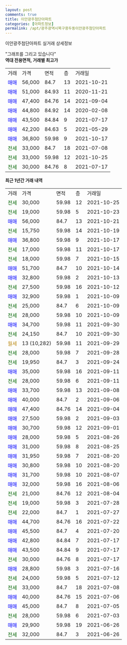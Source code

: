 ```yaml
---
layout: post
comments: true
title: 이안광주첨단아파트
categories: [아파트정보]
permalink: /apt/광주광역시북구용두동이안광주첨단아파트
---
```


이안광주첨단아파트 실거래 상세정보

<script type="text/javascript">
  google.charts.load('current', {'packages':['line', 'corechart']});
  google.charts.setOnLoadCallback(drawChart);

  function drawChart() {
    var data = new google.visualization.DataTable();
    data.addColumn('date', '거래일');
    data.addColumn('number', "매매");
    data.addColumn('number', "전세");
    data.addColumn('number', "전매");

    data.addRows([[new Date(Date.parse("2021-10-25")), null, 30000, null], [new Date(Date.parse("2021-10-23")), null, 19000, null], [new Date(Date.parse("2021-10-21")), 56000, null, null], [new Date(Date.parse("2021-10-19")), null, 15750, null], [new Date(Date.parse("2021-10-17")), 36800, null, null], [new Date(Date.parse("2021-10-17")), null, 17000, null], [new Date(Date.parse("2021-10-15")), null, 18000, null], [new Date(Date.parse("2021-10-14")), 51700, null, null], [new Date(Date.parse("2021-10-13")), 32800, null, null], [new Date(Date.parse("2021-10-12")), null, 27500, null], [new Date(Date.parse("2021-10-09")), 32900, null, null], [new Date(Date.parse("2021-10-09")), null, 25000, null], [new Date(Date.parse("2021-10-09")), null, 28000, null], [new Date(Date.parse("2021-09-30")), 34700, null, null], [new Date(Date.parse("2021-09-30")), null, 24150, null], [new Date(Date.parse("2021-09-29")), null, null, null], [new Date(Date.parse("2021-09-28")), null, 28000, null], [new Date(Date.parse("2021-09-24")), null, 19950, null], [new Date(Date.parse("2021-09-11")), 35000, null, null], [new Date(Date.parse("2021-09-11")), null, 28000, null], [new Date(Date.parse("2021-09-08")), 33700, null, null], [new Date(Date.parse("2021-09-06")), 40000, null, null], [new Date(Date.parse("2021-09-04")), 47400, null, null], [new Date(Date.parse("2021-09-03")), 27500, null, null], [new Date(Date.parse("2021-09-01")), 30700, null, null], [new Date(Date.parse("2021-08-26")), 28000, null, null], [new Date(Date.parse("2021-08-25")), 31000, null, null], [new Date(Date.parse("2021-08-20")), 31950, null, null], [new Date(Date.parse("2021-08-20")), 30800, null, null], [new Date(Date.parse("2021-08-07")), 31700, null, null], [new Date(Date.parse("2021-08-06")), 32000, null, null], [new Date(Date.parse("2021-08-04")), null, 21000, null], [new Date(Date.parse("2021-07-28")), null, 19000, null], [new Date(Date.parse("2021-07-27")), null, 22000, null], [new Date(Date.parse("2021-07-22")), 44700, null, null], [new Date(Date.parse("2021-07-20")), 45500, null, null], [new Date(Date.parse("2021-07-17")), 42800, null, null], [new Date(Date.parse("2021-07-17")), 43500, null, null], [new Date(Date.parse("2021-07-17")), null, 30000, null], [new Date(Date.parse("2021-07-16")), 28800, null, null], [new Date(Date.parse("2021-07-12")), null, 24000, null], [new Date(Date.parse("2021-07-08")), null, 33000, null], [new Date(Date.parse("2021-07-06")), 40000, null, null], [new Date(Date.parse("2021-07-05")), 45000, null, null], [new Date(Date.parse("2021-07-03")), null, 28000, null], [new Date(Date.parse("2021-06-26")), 29900, null, null], [new Date(Date.parse("2021-06-26")), null, 32000, null]]);

    var options = {
      hAxis: {
        format: 'yyyy/MM/dd'
      },    
      lineWidth: 0,
      pointsVisible: true,    
      title: '최근 1년간 유형별 실거래가 분포',
      legend: { position: 'bottom' }
    };

    var formatter = new google.visualization.NumberFormat({pattern:'###,###'} );
    formatter.format(data, 1);
    formatter.format(data, 2);
    
    setTimeout(function() {
        var chart = new google.visualization.LineChart(document.getElementById('columnchart_material'));
        chart.draw(data, (options));
        document.getElementById('loading').style.display = 'none';
    }, 200);
  }
</script>


<div id="loading" style="z-index:20; display: block; margin-left: 0px">"그래프를 그리고 있습니다"</div>
<div id="columnchart_material" style="width: 95%; margin-left: 0px; display: block"></div>
<!-- contents start -->
<b>역대 전용면적, 거래별 최고가</b>
<table class="sortable">
    <tr>
      <td>거래</td>
      <td>가격</td>
      <td>면적</td>
      <td>층</td>
      <td>거래일</td>
    </tr>
        <tr>
          <td><a style="color: blue">매매</a></td>
          <td>56,000</td>
          <td>84.7</td>
          <td>13</td>
          <td>2021-10-21</td>
        </tr>            <tr>
          <td><a style="color: blue">매매</a></td>
          <td>51,000</td>
          <td>84.93</td>
          <td>11</td>
          <td>2020-11-21</td>
        </tr>            <tr>
          <td><a style="color: blue">매매</a></td>
          <td>47,400</td>
          <td>84.76</td>
          <td>14</td>
          <td>2021-09-04</td>
        </tr>            <tr>
          <td><a style="color: blue">매매</a></td>
          <td>44,800</td>
          <td>84.92</td>
          <td>14</td>
          <td>2020-02-08</td>
        </tr>            <tr>
          <td><a style="color: blue">매매</a></td>
          <td>43,500</td>
          <td>84.84</td>
          <td>9</td>
          <td>2021-07-17</td>
        </tr>            <tr>
          <td><a style="color: blue">매매</a></td>
          <td>42,200</td>
          <td>84.63</td>
          <td>5</td>
          <td>2021-05-29</td>
        </tr>            <tr>
          <td><a style="color: blue">매매</a></td>
          <td>36,800</td>
          <td>59.98</td>
          <td>9</td>
          <td>2021-10-17</td>
        </tr>        
        <tr>
              <td><a style="color: darkgreen">전세</a></td>
              <td>33,000</td>
              <td>84.7</td>
              <td>18</td>
              <td>2021-07-08</td>
            </tr>            <tr>
              <td><a style="color: darkgreen">전세</a></td>
              <td>33,000</td>
              <td>59.98</td>
              <td>12</td>
              <td>2021-10-25</td>
            </tr>            <tr>
              <td><a style="color: darkgreen">전세</a></td>
              <td>30,000</td>
              <td>84.76</td>
              <td>8</td>
              <td>2021-07-17</td>
            </tr>        
    
</table>

<b>최근 1년간 거래 내역</b>

<table class="sortable">
    <tr>
      <td>거래</td>
      <td>가격</td>
      <td>면적</td>
      <td>층</td>
      <td>거래일</td>
    </tr>
    <tr>
      <td><a style="color: darkgreen">전세</a></td>
      <td>30,000</td>
      <td>59.98</td>
      <td>12</td>
      <td>2021-10-25</td>
    </tr>          <tr>
      <td><a style="color: darkgreen">전세</a></td>
      <td>19,000</td>
      <td>59.98</td>
      <td>5</td>
      <td>2021-10-23</td>
    </tr>          <tr>
      <td><a style="color: blue">매매</a></td>
      <td>56,000</td>
      <td>84.7</td>
      <td>13</td>
      <td>2021-10-21</td>
    </tr>          <tr>
      <td><a style="color: darkgreen">전세</a></td>
      <td>15,750</td>
      <td>59.98</td>
      <td>14</td>
      <td>2021-10-19</td>
    </tr>          <tr>
      <td><a style="color: blue">매매</a></td>
      <td>36,800</td>
      <td>59.98</td>
      <td>9</td>
      <td>2021-10-17</td>
    </tr>          <tr>
      <td><a style="color: darkgreen">전세</a></td>
      <td>17,000</td>
      <td>59.98</td>
      <td>11</td>
      <td>2021-10-17</td>
    </tr>          <tr>
      <td><a style="color: darkgreen">전세</a></td>
      <td>18,000</td>
      <td>59.98</td>
      <td>7</td>
      <td>2021-10-15</td>
    </tr>          <tr>
      <td><a style="color: blue">매매</a></td>
      <td>51,700</td>
      <td>84.7</td>
      <td>10</td>
      <td>2021-10-14</td>
    </tr>          <tr>
      <td><a style="color: blue">매매</a></td>
      <td>32,800</td>
      <td>59.98</td>
      <td>2</td>
      <td>2021-10-13</td>
    </tr>          <tr>
      <td><a style="color: darkgreen">전세</a></td>
      <td>27,500</td>
      <td>59.98</td>
      <td>16</td>
      <td>2021-10-12</td>
    </tr>          <tr>
      <td><a style="color: blue">매매</a></td>
      <td>32,900</td>
      <td>59.98</td>
      <td>1</td>
      <td>2021-10-09</td>
    </tr>          <tr>
      <td><a style="color: darkgreen">전세</a></td>
      <td>25,000</td>
      <td>84.7</td>
      <td>6</td>
      <td>2021-10-09</td>
    </tr>          <tr>
      <td><a style="color: darkgreen">전세</a></td>
      <td>28,000</td>
      <td>59.98</td>
      <td>10</td>
      <td>2021-10-09</td>
    </tr>          <tr>
      <td><a style="color: blue">매매</a></td>
      <td>34,700</td>
      <td>59.98</td>
      <td>11</td>
      <td>2021-09-30</td>
    </tr>          <tr>
      <td><a style="color: darkgreen">전세</a></td>
      <td>24,150</td>
      <td>84.7</td>
      <td>10</td>
      <td>2021-09-30</td>
    </tr>          <tr>
      <td><a style="color: darkgoldenrod">월세</a></td>
      <td>13 (10,282)</td>
      <td>59.98</td>
      <td>11</td>
      <td>2021-09-29</td>
    </tr>          <tr>
      <td><a style="color: darkgreen">전세</a></td>
      <td>28,000</td>
      <td>59.98</td>
      <td>7</td>
      <td>2021-09-28</td>
    </tr>          <tr>
      <td><a style="color: darkgreen">전세</a></td>
      <td>19,950</td>
      <td>84.7</td>
      <td>3</td>
      <td>2021-09-24</td>
    </tr>          <tr>
      <td><a style="color: blue">매매</a></td>
      <td>35,000</td>
      <td>59.98</td>
      <td>16</td>
      <td>2021-09-11</td>
    </tr>          <tr>
      <td><a style="color: darkgreen">전세</a></td>
      <td>28,000</td>
      <td>59.98</td>
      <td>6</td>
      <td>2021-09-11</td>
    </tr>          <tr>
      <td><a style="color: blue">매매</a></td>
      <td>33,700</td>
      <td>59.98</td>
      <td>13</td>
      <td>2021-09-08</td>
    </tr>          <tr>
      <td><a style="color: blue">매매</a></td>
      <td>40,000</td>
      <td>84.7</td>
      <td>2</td>
      <td>2021-09-06</td>
    </tr>          <tr>
      <td><a style="color: blue">매매</a></td>
      <td>47,400</td>
      <td>84.76</td>
      <td>14</td>
      <td>2021-09-04</td>
    </tr>          <tr>
      <td><a style="color: blue">매매</a></td>
      <td>27,500</td>
      <td>59.98</td>
      <td>2</td>
      <td>2021-09-03</td>
    </tr>          <tr>
      <td><a style="color: blue">매매</a></td>
      <td>30,700</td>
      <td>59.98</td>
      <td>12</td>
      <td>2021-09-01</td>
    </tr>          <tr>
      <td><a style="color: blue">매매</a></td>
      <td>28,000</td>
      <td>59.98</td>
      <td>5</td>
      <td>2021-08-26</td>
    </tr>          <tr>
      <td><a style="color: blue">매매</a></td>
      <td>31,000</td>
      <td>59.98</td>
      <td>8</td>
      <td>2021-08-25</td>
    </tr>          <tr>
      <td><a style="color: blue">매매</a></td>
      <td>31,950</td>
      <td>59.98</td>
      <td>7</td>
      <td>2021-08-20</td>
    </tr>          <tr>
      <td><a style="color: blue">매매</a></td>
      <td>30,800</td>
      <td>59.98</td>
      <td>10</td>
      <td>2021-08-20</td>
    </tr>          <tr>
      <td><a style="color: blue">매매</a></td>
      <td>31,700</td>
      <td>59.98</td>
      <td>10</td>
      <td>2021-08-07</td>
    </tr>          <tr>
      <td><a style="color: blue">매매</a></td>
      <td>32,000</td>
      <td>59.98</td>
      <td>16</td>
      <td>2021-08-06</td>
    </tr>          <tr>
      <td><a style="color: darkgreen">전세</a></td>
      <td>21,000</td>
      <td>84.76</td>
      <td>12</td>
      <td>2021-08-04</td>
    </tr>          <tr>
      <td><a style="color: darkgreen">전세</a></td>
      <td>19,000</td>
      <td>59.98</td>
      <td>3</td>
      <td>2021-07-28</td>
    </tr>          <tr>
      <td><a style="color: darkgreen">전세</a></td>
      <td>22,000</td>
      <td>84.7</td>
      <td>1</td>
      <td>2021-07-27</td>
    </tr>          <tr>
      <td><a style="color: blue">매매</a></td>
      <td>44,700</td>
      <td>84.76</td>
      <td>16</td>
      <td>2021-07-22</td>
    </tr>          <tr>
      <td><a style="color: blue">매매</a></td>
      <td>45,500</td>
      <td>84.7</td>
      <td>4</td>
      <td>2021-07-20</td>
    </tr>          <tr>
      <td><a style="color: blue">매매</a></td>
      <td>42,800</td>
      <td>84.84</td>
      <td>7</td>
      <td>2021-07-17</td>
    </tr>          <tr>
      <td><a style="color: blue">매매</a></td>
      <td>43,500</td>
      <td>84.84</td>
      <td>9</td>
      <td>2021-07-17</td>
    </tr>          <tr>
      <td><a style="color: darkgreen">전세</a></td>
      <td>30,000</td>
      <td>84.76</td>
      <td>8</td>
      <td>2021-07-17</td>
    </tr>          <tr>
      <td><a style="color: blue">매매</a></td>
      <td>28,800</td>
      <td>59.98</td>
      <td>3</td>
      <td>2021-07-16</td>
    </tr>          <tr>
      <td><a style="color: darkgreen">전세</a></td>
      <td>24,000</td>
      <td>59.98</td>
      <td>5</td>
      <td>2021-07-12</td>
    </tr>          <tr>
      <td><a style="color: darkgreen">전세</a></td>
      <td>33,000</td>
      <td>84.7</td>
      <td>18</td>
      <td>2021-07-08</td>
    </tr>          <tr>
      <td><a style="color: blue">매매</a></td>
      <td>40,000</td>
      <td>84.76</td>
      <td>15</td>
      <td>2021-07-06</td>
    </tr>          <tr>
      <td><a style="color: blue">매매</a></td>
      <td>45,000</td>
      <td>84.7</td>
      <td>8</td>
      <td>2021-07-05</td>
    </tr>          <tr>
      <td><a style="color: darkgreen">전세</a></td>
      <td>28,000</td>
      <td>59.98</td>
      <td>6</td>
      <td>2021-07-03</td>
    </tr>          <tr>
      <td><a style="color: blue">매매</a></td>
      <td>29,900</td>
      <td>59.98</td>
      <td>19</td>
      <td>2021-06-26</td>
    </tr>          <tr>
      <td><a style="color: darkgreen">전세</a></td>
      <td>32,000</td>
      <td>84.7</td>
      <td>3</td>
      <td>2021-06-26</td>
    </tr>      </table>
<!-- contents end -->    

